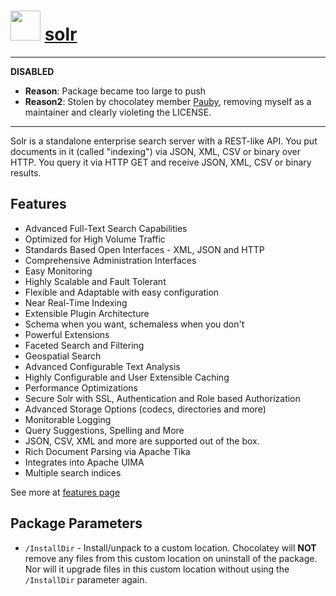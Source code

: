 # <img src="https://cdn.jsdelivr.net/gh/majkinetor/chocolatey/solr/icon.png" width="48" height="48"/> [solr](https://chocolatey.org/packages/solr)

---

**DISABLED**<br>
- **Reason**:  Package became too large to push
- **Reason2**: Stolen by chocolatey member [Pauby](https://github.com/pauby/chocopackages/tree/master/automatic/solr), removing myself as a maintainer and clearly violeting the LICENSE.

---

Solr is a standalone enterprise search server with a REST-like API. You put documents in it (called "indexing") via JSON, XML, CSV or binary over HTTP. You query it via HTTP GET and receive JSON, XML, CSV or binary results.

## Features

- Advanced Full-Text Search Capabilities
- Optimized for High Volume Traffic
- Standards Based Open Interfaces - XML, JSON and HTTP
- Comprehensive Administration Interfaces
- Easy Monitoring
- Highly Scalable and Fault Tolerant
- Flexible and Adaptable with easy configuration
- Near Real-Time Indexing
- Extensible Plugin Architecture
- Schema when you want, schemaless when you don't
- Powerful Extensions
- Faceted Search and Filtering
- Geospatial Search
- Advanced Configurable Text Analysis
- Highly Configurable and User Extensible Caching
- Performance Optimizations
- Secure Solr with SSL, Authentication and Role based Authorization
- Advanced Storage Options (codecs, directories and more)
- Monitorable Logging
- Query Suggestions, Spelling and More
- JSON, CSV, XML and more are supported out of the box.
- Rich Document Parsing via Apache Tika
- Integrates into Apache UIMA
- Multiple search indices

See more at [features page](https://lucene.apache.org/solr/features.html)

## Package Parameters

- `/InstallDir` - Install/unpack to a custom location. Chocolatey will **NOT** remove any files from this custom location on uninstall of the package.  Nor will it upgrade files in this custom location without using the `/InstallDir` parameter again.
